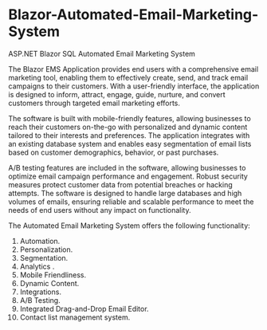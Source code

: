 # Blazor-Automated-Email-Marketing-System
ASP.NET Blazor SQL Automated Email Marketing System


The Blazor EMS Application provides end users with a comprehensive email marketing tool, enabling them to effectively create, send, and track email campaigns to their customers. With a user-friendly interface, the application is designed to inform, attract, engage, guide, nurture, and convert customers through targeted email marketing efforts.

The software is built with mobile-friendly features, allowing businesses to reach their customers on-the-go with personalized and dynamic content tailored to their interests and preferences. The application integrates with an existing database system and enables easy segmentation of email lists based on customer demographics, behavior, or past purchases.

A/B testing features are included in the software, allowing businesses to optimize email campaign performance and engagement. Robust security measures protect customer data from potential breaches or hacking attempts. The software is designed to handle large databases and high volumes of emails, ensuring reliable and scalable performance to meet the needs of end users without any impact on functionality.


The Automated Email Marketing System offers the following functionality:

1.	Automation.
2.	Personalization.
3.	Segmentation.
4.	Analytics .
5.	Mobile Friendliness.
6.	Dynamic Content.
7.	Integrations.
8.	A/B Testing.
9.	Integrated Drag-and-Drop Email Editor.
10.	Contact list management system.
